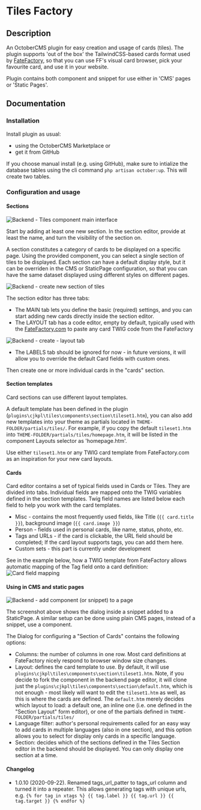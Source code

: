 # Tiles Factory

## Description

An OctoberCMS plugin for easy creation and usage of cards (tiles). The plugin supports 'out of the box' the TailwindCSS-based cards format used by [FateFactory](https://fatefactory.com?target=_blank), so that you can use FF's visual card browser, pick your favourite card, and use it in your website.

Plugin contains both component and snippet for use either in 'CMS' pages or 'Static Pages'.

## Documentation

### Installation

Install plugin as usual:
- using the OctoberCMS Marketplace or
- get it from GitHub

If you choose manual install (e.g. using GitHub), make sure to intialize the database tables using the cli command `php artisan october:up`. This will create two tables. 

### Configuration and usage

#### Sections

![Backend - Tiles component main interface](https://fatefactory.com/storage/app/media/plugins/tiles/sections-list.png)

Start by adding at least one new section. In the section editor, provide at least the name, and turn the visibility of the section on. 

A section constitutes a category of cards to be displayed on a specific page. Using the provided component, you can select a single section of tiles to be displayed. Each section can have a default display style, but it can be overriden in the CMS or StaticPage configuration, so that you can have the same dataset displayed using different styles on different pages.

![Backend - create new section of tiles](https://fatefactory.com/storage/app/media/plugins/tiles/sections-create-edit-tab1.png)

The section editor has three tabs:
- The MAIN tab lets you define the basic (required) settings, and you can start adding new cards directly inside the section editor.
- The LAYOUT tab has a code editor, empty by default, typically used with the [FateFactory.com](https://fatefactory.com?target=_blank) to paste any card TWIG code from the FateFactory

![Backend - create - layout tab](https://fatefactory.com/storage/app/media/plugins/tiles/sections-create-edit-tab2.png)

- The LABELS tab should be ignored for now - in future versions, it will allow you to override the default Card fields with custom ones.

Then create one or more individual cards in the "cards" section.

#### Section templates

Card sections can use different layout templates.

A default template has been defined in the plugin (`plugins\cjkpl\tiles\components\section\tileset1.htm`), you can also add new templates into your theme as partials located in `THEME-FOLDER/partials/tiles/`. For example, if you copy the default `tileset1.htm` into `THEME-FOLDER/partials/tiles/homepage.htm`, it will be listed in the component Layouts selector as 'homepage.htm'.

Use either `tileset1.htm` or any TWIG card template from FateFactory.com as an inspiration for your new card layouts.

#### Cards 

Card editor contains a set of typical fields used in Cards or Tiles. They are divided into tabs.
Individual fields are mapped onto the TWIG variables defined in the section templates. Twig field names are listed below each field to help you work with the card templates.

- Misc - contains the most frequently used fields, like Title (`{{ card.title }}`), background image (`{{ card.image }}`)
- Person - fields used in personal cards, like name, status, photo, etc.
- Tags and URLs - if the card is clickable, the URL field should be completed; If the card layout supports tags, you can add them here.
- Custom sets - this part is currently under development

See in the example below, how a TWIG template from FateFactory allows automatic mapping of the Tag field onto a card definition:
![Card field mapping](https://fatefactory.com/storage/app/media/plugins/tiles/ff-card-mapping.png)

#### Using in CMS and static pages

![Backend - add component (or snippet) to a page](https://fatefactory.com/storage/app/media/plugins/tiles/static-add-page.png)

The screenshot above shows the dialog inside a snippet added to a StaticPage. A similar setup can be done using plain CMS pages, instead of a snippet, use a component.

The Dialog for configuring a "Section of Cards" contains the following options:
- Columns: the number of columns in one row. Most card definitions at FateFactory nicely respond to browser window size changes.
- Layout: defines the card template to use. By default, it will use `plugins\cjkpl\tiles\components\section\tileset1.htm`. Note, if you decide to fork the component in the backend page editor, it will clone just the `plugins\cjkpl\tiles\components\section\default.htm`, which is not enough - most likely will want to edit the `tileset1.htm` as well, as this is where the cards are defined. The `default.htm` merely decides which layout to load: a default one, an inline one (i.e. one defined in the "Section Layout" form editor), or one of the partials defined in `THEME-FOLDER/partials/tiles/`
- Language filter: author's personal requirements called for an easy way to add cards in multiple languages (also in one section), and this option allows you to select for display only cards in a specific language.
- Section: decides which of the sections defined in the Tiles Section editor in the backend should be displayed. You can only display one section at a time.

#### Changelog

* 1.0.10 (2020-09-22). Renamed tags_url_patter to tags_url column and turned it into a repeater. This allows generating tags with unique urls, e.g. ```{% for tag in xtags %} {{ tag.label }} {{ tag.url }} {{ tag.target }} {% endfor %}```